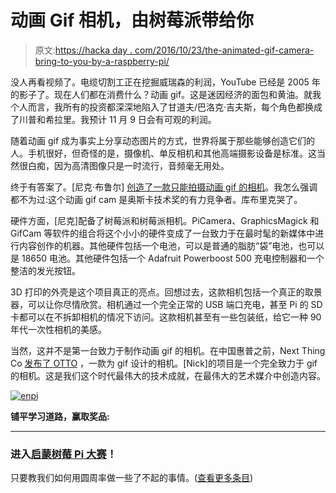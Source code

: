# 动画 Gif 相机，由树莓派带给你

> 原文:[https://hacka day . com/2016/10/23/the-animated-gif-camera-bring-to-you-by-a-raspberry-pi/](https://hackaday.com/2016/10/23/the-animated-gif-camera-brought-to-you-by-a-raspberry-pi/)

没人再看视频了。电缆切割工正在挖掘威瑞森的利润，YouTube 已经是 2005 年的影子了。现在人们都在消费什么？动画 gif。这是迷因经济的面包和黄油。就我个人而言，我所有的投资都深深地陷入了甘道夫/巴洛克·吉夫斯，每个角色都换成了川普和希拉里。我预计 11 月 9 日会有可观的利润。

随着动画 gif 成为事实上分享动态图片的方式，世界将属于那些能够创造它们的人。手机很好，但奇怪的是，摄像机、单反相机和其他高端摄影设备是标准。这当然很白痴，因为高清图像只是一时流行，音频毫无用处。

终于有答案了。[尼克·布鲁尔] [创造了一款只能拍摄动画 gif 的相机](https://hackaday.io/project/16358-pix-e-gif-camera)。我怎么强调都不为过:这个动画 gif cam 是奥斯卡技术奖的有力竞争者。库布里克哭了。

硬件方面，[尼克]配备了树莓派和树莓派相机。PiCamera、GraphicsMagick 和 GifCam 等软件的组合将这个小小的硬件变成了一台致力于在最时髦的新媒体中进行内容创作的机器。其他硬件包括一个电池，可以是普通的脂肪“袋”电池，也可以是 18650 电池。其他硬件包括一个 Adafruit Powerboost 500 充电控制器和一个整洁的发光按钮。

3D 打印的外壳是这个项目真正的亮点。回想过去，这款相机包括一个真正的取景器，可以让你尽情欣赏。相机通过一个完全正常的 USB 端口充电，甚至 Pi 的 SD 卡都可以在不拆卸相机的情况下访问。这款相机甚至有一些包装纸，给它一种 90 年代一次性相机的美感。

当然，这并不是第一台致力于制作动画 gif 的相机。在中国惠普之前，Next Thing Co [发布了 OTTO](https://www.kickstarter.com/projects/1598272670/meet-otto-the-hackable-gif-camera/description) ，一款为 gif 设计的相机。[Nick]的项目是一个完全致力于 gif 的相机。这是我们这个时代最伟大的技术成就，在最伟大的艺术媒介中创造内容。

[![enpi](../Images/7d6ec196fe187128af3d9fd57fefe510.png)](https://hackaday.io/contest/15532-enlightened-raspberry-pi-contest)

**铺平学习道路，赢取奖品:**

* * *

### 进入[启蒙树莓 Pi 大赛](https://hackaday.io/contest/15532-enlightened-raspberry-pi-contest)！

只要教我们如何用圆周率做一些了不起的事情。([查看更多条目](https://hackaday.io/submissions/enlightened-raspberry-pi/list))